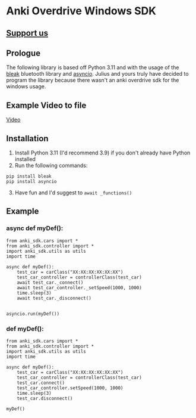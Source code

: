 # Anki Overdrive Windows SDK

## [Support us](https://www.buymeacoffee.com/AnkiOverdrive)

## Prologue
The following library is based off Python 3.11 and with the usage of the [bleak](https://github.com/hbldh/bleak) bluetooth library and [asyncio](https://github.com/python/asyncio/tree/master).
Julius and yours truly have decided to program the library because there wasn't an anki overdrive sdk for the windows usage.

## Example Video to file
[Video](https://youtu.be/Th4YuVaiRc8)

## Installation
1. Install Python 3.11 (I'd recommend 3.9) if you don't already have Python installed
2. Run the following commands:
```
pip install bleak
pip install asyncio
```
3. Have fun and I'd suggest to ```await _functions()```

## Example

### async def myDef():
```
from anki_sdk.cars import *
from anki_sdk.controller import *
import anki_sdk.utils as utils
import time

async def myDef():
    test_car = carClass("XX:XX:XX:XX:XX:XX")
    test_car_controller = controllerClass(test_car)
    await test_car._connect()
    await test_car_controller._setSpeed(1000, 1000)
    time.sleep(3)
    await test_car._disconnect()


asyncio.run(myDef())
```

### def myDef():
```
from anki_sdk.cars import *
from anki_sdk.controller import *
import anki_sdk.utils as utils
import time

async def myDef():
    test_car = carClass("XX:XX:XX:XX:XX:XX")
    test_car_controller = controllerClass(test_car)
    test_car.connect()
    test_car_controller.setSpeed(1000, 1000)
    time.sleep(3)
    test_car.disconnect()

myDef()
```

